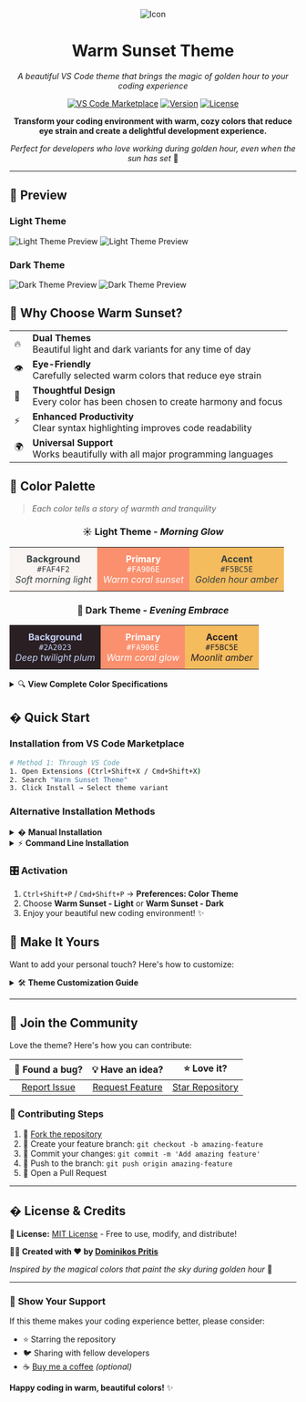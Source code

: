 <div align="center">

![Icon](images/icon.png)


# Warm Sunset Theme

*A beautiful VS Code theme that brings the magic of golden hour to your coding experience*

[![VS Code Marketplace](https://img.shields.io/badge/VS%20Code-Marketplace-blue?style=for-the-badge&logo=visual-studio-code)](https://marketplace.visualstudio.com/items?itemName=idominikosgr.warm-sunset-theme)
[![Version](https://img.shields.io/badge/version-1.0.3-orange?style=for-the-badge)](https://github.com/idominikosgr/warm-sunset-vscode-theme)
[![License](https://img.shields.io/badge/license-MIT-green?style=for-the-badge)](LICENSE)

**Transform your coding environment with warm, cozy colors that reduce eye strain and create a delightful development experience.**

*Perfect for developers who love working during golden hour, even when the sun has set* 🌇

</div>

---

## 🌅 Preview

### Light Theme
![Light Theme Preview](images/light-preview.png)
![Light Theme Preview](images/light-preview2.png)

### Dark Theme
![Dark Theme Preview](images/dark-preview.png)
![Dark Theme Preview](images/dark-preview2.png)


## 🎯 **Why Choose Warm Sunset?**

<table>
<tr>
<td>🔥</td>
<td><strong>Dual Themes</strong><br/>Beautiful light and dark variants for any time of day</td>
</tr>
<tr>
<td>👁️</td>
<td><strong>Eye-Friendly</strong><br/>Carefully selected warm colors that reduce eye strain</td>
</tr>
<tr>
<td>🎨</td>
<td><strong>Thoughtful Design</strong><br/>Every color has been chosen to create harmony and focus</td>
</tr>
<tr>
<td>⚡</td>
<td><strong>Enhanced Productivity</strong><br/>Clear syntax highlighting improves code readability</td>
</tr>
<tr>
<td>🌍</td>
<td><strong>Universal Support</strong><br/>Works beautifully with all major programming languages</td>
</tr>
</table>

## 🎨 **Color Palette**

> *Each color tells a story of warmth and tranquility*

<div align="center">

### ☀️ Light Theme - *Morning Glow*
<table>
<tr>
<td align="center" style="background-color: #FAF4F2; color: #384242; padding: 10px;">
<strong>Background</strong><br/>
<code>#FAF4F2</code><br/>
<em>Soft morning light</em>
</td>
<td align="center" style="background-color: #FA906E; color: white; padding: 10px;">
<strong>Primary</strong><br/>
<code>#FA906E</code><br/>
<em>Warm coral sunset</em>
</td>
<td align="center" style="background-color: #F5BC5E; color: #384242; padding: 10px;">
<strong>Accent</strong><br/>
<code>#F5BC5E</code><br/>
<em>Golden hour amber</em>
</td>
</tr>
</table>

### 🌙 Dark Theme - *Evening Embrace*
<table>
<tr>
<td align="center" style="background-color: #2A2023; color: #C6D0F5; padding: 10px;">
<strong>Background</strong><br/>
<code>#2A2023</code><br/>
<em>Deep twilight plum</em>
</td>
<td align="center" style="background-color: #FA906E; color: white; padding: 10px;">
<strong>Primary</strong><br/>
<code>#FA906E</code><br/>
<em>Warm coral glow</em>
</td>
<td align="center" style="background-color: #F5BC5E; color: #2A2023; padding: 10px;">
<strong>Accent</strong><br/>
<code>#F5BC5E</code><br/>
<em>Moonlit amber</em>
</td>
</tr>
</table>

</div>

<details>
<summary>🔍 <strong>View Complete Color Specifications</strong></summary>

### Light Theme Palette
- **Background**: `#FAF4F2` - A soft, warm off-white background
- **Foreground**: `#384242` - A dark muted teal for text
- **Primary**: `#FA906E` - A warm coral accent color
- **Secondary**: `#FDE6DE` - A very soft coral for backgrounds
- **Accent**: `#F5BC5E` - A warm amber for highlights and warnings
- **Muted**: `#F5F1EB` - A soft beige for inactive elements
- **Success**: `#A6D18C` - A soft green for success indicators
- **Warning**: `#F4BC5F` - An amber tone for warnings
- **Error**: `#E06053` - A soft red for errors

### Dark Theme Palette
- **Background**: `#2A2023` - A deep, warm dark plum background
- **Foreground**: `#C6D0F5` - A soft blue-lavender for text
- **Primary**: `#FA906E` - A warm coral accent color
- **Secondary**: `#403A40` - A muted plum for backgrounds
- **Accent**: `#F5BC5E` - A warm amber for highlights
- **Muted**: `#342D34` - A deep muted plum for inactive elements
- **Success**: `#A6D18C` - A soft green for success indicators
- **Warning**: `#E5C890` - A soft gold for warnings
- **Error**: `#E78284` - A soft red for errors

</details>

## � **Quick Start**

### Installation from VS Code Marketplace
```bash
# Method 1: Through VS Code
1. Open Extensions (Ctrl+Shift+X / Cmd+Shift+X)
2. Search "Warm Sunset Theme"
3. Click Install → Select theme variant
```

### Alternative Installation Methods

<details>
<summary>� <strong>Manual Installation</strong></summary>

1. Download the latest [release](https://github.com/idominikosgr/warm-sunset-vscode-theme/releases)
2. Extract to your VS Code extensions directory:
   - **Windows**: `%USERPROFILE%\.vscode\extensions`
   - **macOS/Linux**: `~/.vscode/extensions`
3. Restart VS Code and select your preferred theme

</details>

<details>
<summary>⚡ <strong>Command Line Installation</strong></summary>

```bash
# Install via VS Code CLI
code --install-extension idominikosgr.warm-sunset-theme
```

</details>

### 🎛️ **Activation**
1. `Ctrl+Shift+P` / `Cmd+Shift+P` → **Preferences: Color Theme**
2. Choose **Warm Sunset - Light** or **Warm Sunset - Dark**
3. Enjoy your beautiful new coding environment! ✨

## 🎨 **Make It Yours**

Want to add your personal touch? Here's how to customize:

<details>
<summary>🛠️ <strong>Theme Customization Guide</strong></summary>

1. Open **Settings** → **Open Settings (JSON)** (`Ctrl+Shift+P` / `Cmd+Shift+P`)
2. Add your customizations:

```json
{
  "editor.tokenColorCustomizations": {
    "[Warm Sunset - Light]": {
      "comments": "#95726A",
      "strings": "#8B6F47"
    },
    "[Warm Sunset - Dark]": {
      "comments": "#B5A9AF",
      "strings": "#D4B896"
    }
  },
  "workbench.colorCustomizations": {
    "[Warm Sunset - Light]": {
      "activityBar.background": "#F9E8E2"
    },
    "[Warm Sunset - Dark]": {
      "activityBar.background": "#1F1A1D"
    }
  }
}
```

</details>

---

## 🤝 **Join the Community**

Love the theme? Here's how you can contribute:

<div align="Left">

| 🐛 **Found a bug?** | 💡 **Have an idea?** | ⭐ **Love it?** |
|:---:|:---:|:---:|
| [Report Issue](https://github.com/idominikosgr/warm-sunset-vscode-theme/issues) | [Request Feature](https://github.com/idominikosgr/warm-sunset-vscode-theme/issues) | [Star Repository](https://github.com/idominikosgr/warm-sunset-vscode-theme) |

</div>

### 🔧 Contributing Steps
1. 🍴 [Fork the repository](https://github.com/idominikosgr/warm-sunset-vscode-theme/fork)
2. 🌿 Create your feature branch: `git checkout -b amazing-feature`
3. 💫 Commit your changes: `git commit -m 'Add amazing feature'`
4. 🚀 Push to the branch: `git push origin amazing-feature`
5. 🎯 Open a Pull Request

---

<div align="Left">

## � **License & Credits**

**📄 License:** [MIT License](LICENSE) - Free to use, modify, and distribute!

**👨‍💻 Created with ❤️ by [Dominikos Pritis](https://github.com/idominikosgr)**

*Inspired by the magical colors that paint the sky during golden hour* 🌅

---

### 🌟 **Show Your Support**

If this theme makes your coding experience better, please consider:
- ⭐ Starring the repository
- 🐦 Sharing with fellow developers
- ☕ [Buy me a coffee](https://ko-fi.com/dominikos) *(optional)*

**Happy coding in warm, beautiful colors!** ✨

</div>